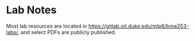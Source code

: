# Lab Notes

Most lab resources are located in https://gitlab.oit.duke.edu/mlp6/bme253-labs/, and select PDFs are publicly published.